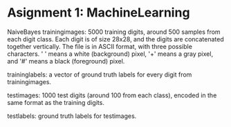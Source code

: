 # Asignment 1: MachineLearning 
NaiveBayes
trainingimages: 5000 training digits, around 500 samples from each digit class. Each digit is of size 28x28, and the digits are concatenated together vertically. The file is in ASCII format, with three possible characters. ' ' means a white (background) pixel, '+' means a gray pixel, and '#' means a black (foreground) pixel. 

traininglabels: a vector of ground truth labels for every digit from trainingimages.

testimages: 1000 test digits (around 100 from each class), encoded in the same format as the training digits.

testlabels: ground truth labels for testimages.
